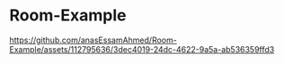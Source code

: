 # Room-Example



https://github.com/anasEssamAhmed/Room-Example/assets/112795636/3dec4019-24dc-4622-9a5a-ab536359ffd3

